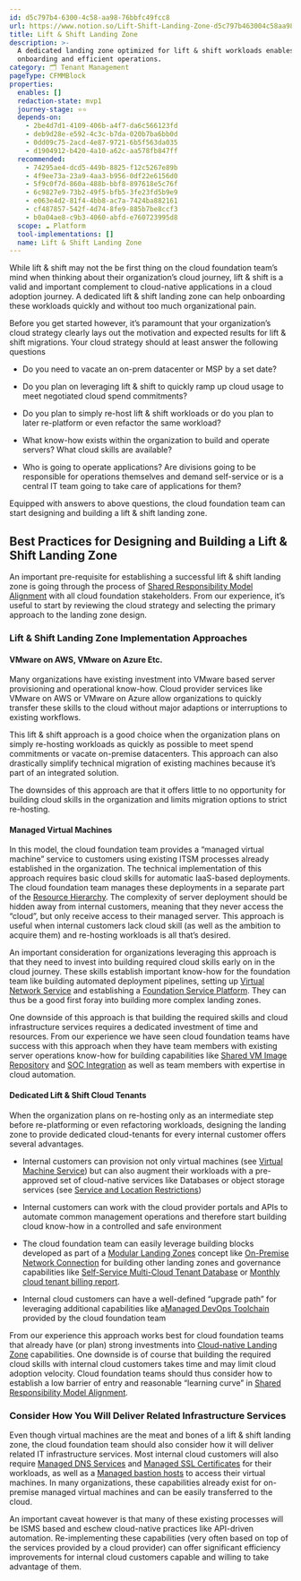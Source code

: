 ```yaml
---
id: d5c797b4-6300-4c58-aa98-76bbfc49fcc8
url: https://www.notion.so/Lift-Shift-Landing-Zone-d5c797b463004c58aa9876bbfc49fcc8
title: Lift & Shift Landing Zone
description: >-
  A dedicated landing zone optimized for lift & shift workloads enables quick
  onboarding and efficient operations.
category: 🗂 Tenant Management
pageType: CFMMBlock
properties:
  enables: []
  redaction-state: mvp1
  journey-stage: ⭐️⭐️
  depends-on:
    - 2be4d7d1-4109-406b-a4f7-da6c566123fd
    - deb9d28e-e592-4c3c-b7da-020b7ba6bb0d
    - 0dd09c75-2acd-4e87-9721-6b5f563da035
    - d1904912-b420-4a10-a62c-aa578fb847ff
  recommended:
    - 74295ae4-dcd5-449b-8825-f12c5267e89b
    - 4f9ee73a-23a9-4aa3-b956-0df22e6156d0
    - 5f9c0f7d-860a-488b-bbf8-897618e5c76f
    - 6c9827e9-73b2-49f5-bfb5-3fe23fd5b9e9
    - e063e4d2-81f4-4bb8-ac7a-7424ba882161
    - cf487857-542f-4d74-8fe9-885b7be8ccf3
    - b0a04ae8-c9b3-4060-abfd-e760723995d8
  scope: ☁️ Platform
  tool-implementations: []
  name: Lift & Shift Landing Zone
---
```


While lift & shift may not the be first thing on the cloud foundation team’s mind when thinking about their organization’s cloud journey, lift & shift is a valid and important complement to cloud-native applications in a cloud adoption journey. A dedicated lift & shift landing zone can help onboarding these workloads quickly and without too much organizational pain. 

Before you get started however, it’s paramount that your organization’s cloud strategy clearly lays out the motivation and expected results for lift & shift migrations. Your cloud strategy should at least answer the following questions

- Do you need to vacate an on-prem datacenter or MSP by a set date?

- Do you plan on leveraging lift & shift to quickly ramp up cloud usage to meet negotiated cloud spend commitments?

- Do you plan to simply re-host lift & shift workloads or do you plan to later re-platform or even refactor the same workload?

- What know-how exists within the organization to build and operate servers? What cloud skills are available?

- Who is going to operate applications? Are divisions going to be responsible for operations themselves and demand self-service or is a central IT team going to take care of applications for them? 

Equipped with answers to above questions, the cloud foundation team can start designing and building a lift & shift landing zone.

## Best Practices for Designing and Building a Lift & Shift Landing Zone

An important pre-requisite for establishing a successful lift & shift landing zone is going through the process of [Shared Responsibility Model Alignment](../security-and-compliance/shared-responsibility-model-alignment.md) with all cloud foundation stakeholders. From our experience, it’s useful to start by reviewing the cloud strategy and selecting the primary approach to the landing zone design. 

### Lift & Shift Landing Zone Implementation Approaches

#### VMware on AWS, VMware on Azure Etc.

Many organizations have existing investment into VMware based server provisioning and operational know-how. Cloud provider services like VMware on AWS or VMware on Azure allow organizations to quickly transfer these skills to the cloud without major adaptions or interruptions to existing workflows. 

This lift & shift approach is a good choice when the organization plans on simply re-hosting workloads as quickly as possible to meet spend commitments or vacate on-premise datacenters. This approach can also drastically simplify technical migration of existing machines because it’s part of an integrated solution.

The downsides of this approach are that it offers little to no opportunity for building cloud skills in the organization and limits migration options to strict re-hosting.

#### Managed Virtual Machines

In this model, the cloud foundation team provides a “managed virtual machine” service to customers using existing ITSM processes already established in the organization. The technical implementation of this approach requires basic cloud skills for automatic IaaS-based deployments. The cloud foundation team manages these deployments in a separate part of the [Resource Hierarchy](./resource-hierarchy.md). The complexity of server deployment should be hidden away from internal customers, meaning that they never access the “cloud”, but only receive access to their managed server. This approach is useful when internal customers lack cloud skill (as well as the ambition to acquire them) and re-hosting workloads is all that’s desired. 

An important consideration for organizations leveraging this approach is that they need to invest into building required cloud skills early on in the cloud journey. These skills establish important know-how for the foundation team like building automated deployment pipelines, setting up [Virtual Network Service](../service-ecosystem/virtual-network-service.md) and establishing a [Foundation Service Platform](../service-ecosystem/foundation-service-platform.md). They can thus be a good first foray into building more complex landing zones.

One downside of this approach is that building the required skills and cloud infrastructure services requires a dedicated investment of time and resources. From our experience we have seen cloud foundation teams have success with this approach when they have team members with existing server operations know-how for building capabilities like [Shared VM Image Repository](../service-ecosystem/shared-vm-image-repository.md) and [SOC Integration](../security-and-compliance/soc-integration.md) as well as team members with expertise in cloud automation.

#### Dedicated Lift & Shift Cloud Tenants

When the organization plans on re-hosting only as an intermediate step before re-platforming or even refactoring workloads, designing the landing zone to provide dedicated cloud-tenants for every internal customer offers several advantages.

- Internal customers can provision not only virtual machines (see [Virtual Machine Service](../service-ecosystem/virtual-machine-service.md)) but can also augment their workloads with a pre-approved set of cloud-native services like Databases or object storage services (see [Service and Location Restrictions](../security-and-compliance/service-and-location-restrictions.md)) 

- Internal customers can work with the cloud provider portals and APIs to automate common management operations and therefore start building cloud know-how in a controlled and safe environment

- The cloud foundation team can easily leverage building blocks developed as part of a [Modular Landing Zones](./modular-landing-zones.md) concept like [On-Premise Network Connection](../service-ecosystem/on-premise-network-connection.md) for building other landing zones and governance capabilities like [Self-Service Multi-Cloud Tenant Database](./self-service-multi-cloud-tenant-database.md) or [Monthly cloud tenant billing report](../cost-management/monthly-cloud-tenant-billing-report.md).

- Internal cloud customers can have a well-defined “upgrade path” for leveraging additional capabilities like a[Managed DevOps Toolchain](../service-ecosystem/managed-devops-toolchain.md) provided by the cloud foundation team

From our experience this approach works best for cloud foundation teams that already have (or plan) strong investments into [Cloud-native Landing Zone](./cloud-native-landing-zone.md) capabilities. One downside is of course that building the required cloud skills with internal cloud customers takes time and may limit cloud adoption velocity. Cloud foundation teams should thus consider how to establish a low barrier of entry and reasonable “learning curve” in [Shared Responsibility Model Alignment](../security-and-compliance/shared-responsibility-model-alignment.md).

### Consider How You Will Deliver Related Infrastructure Services

Even though virtual machines are the meat and bones of a lift & shift landing zone, the cloud foundation team should also consider how it will deliver related IT infrastructure services. Most internal cloud customers will also require [Managed DNS Services](../service-ecosystem/managed-dns-services.md) and [Managed SSL Certificates](../service-ecosystem/managed-ssl-certificates.md) for their workloads, as well as a [Managed bastion hosts](../service-ecosystem/managed-bastion-hosts.md) to access their virtual machines. In many organizations, these capabilities already exist for on-premise managed virtual machines and can be easily transferred to the cloud.

An important caveat however is that many of these existing processes will be ISMS based and eschew cloud-native practices like API-driven automation. Re-implementing these capabilities (very often based on top of the services provided by a cloud provider) can offer significant efficiency improvements for internal cloud customers capable and willing to take advantage of them.